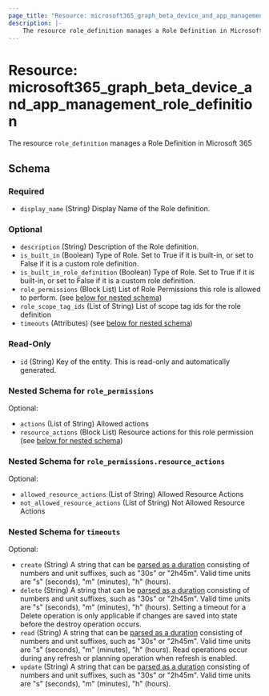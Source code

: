 ```yaml
---
page_title: "Resource: microsoft365_graph_beta_device_and_app_management_role_definition"
description: |-
    The resource role_definition manages a Role Definition in Microsoft 365
---
```


# Resource: microsoft365_graph_beta_device_and_app_management_role_definition

The resource `role_definition` manages a Role Definition in Microsoft 365



<!-- schema generated by tfplugindocs -->
## Schema

### Required

- `display_name` (String) Display Name of the Role definition.

### Optional

- `description` (String) Description of the Role definition.
- `is_built_in` (Boolean) Type of Role. Set to True if it is built-in, or set to False if it is a custom role definition.
- `is_built_in_role_definition` (Boolean) Type of Role. Set to True if it is built-in, or set to False if it is a custom role definition.
- `role_permissions` (Block List) List of Role Permissions this role is allowed to perform. (see [below for nested schema](#nestedblock--role_permissions))
- `role_scope_tag_ids` (List of String) List of scope tag ids for the role definition
- `timeouts` (Attributes) (see [below for nested schema](#nestedatt--timeouts))

### Read-Only

- `id` (String) Key of the entity. This is read-only and automatically generated.

<a id="nestedblock--role_permissions"></a>
### Nested Schema for `role_permissions`

Optional:

- `actions` (List of String) Allowed actions
- `resource_actions` (Block List) Resource actions for this role permission (see [below for nested schema](#nestedblock--role_permissions--resource_actions))

<a id="nestedblock--role_permissions--resource_actions"></a>
### Nested Schema for `role_permissions.resource_actions`

Optional:

- `allowed_resource_actions` (List of String) Allowed Resource Actions
- `not_allowed_resource_actions` (List of String) Not Allowed Resource Actions



<a id="nestedatt--timeouts"></a>
### Nested Schema for `timeouts`

Optional:

- `create` (String) A string that can be [parsed as a duration](https://pkg.go.dev/time#ParseDuration) consisting of numbers and unit suffixes, such as "30s" or "2h45m". Valid time units are "s" (seconds), "m" (minutes), "h" (hours).
- `delete` (String) A string that can be [parsed as a duration](https://pkg.go.dev/time#ParseDuration) consisting of numbers and unit suffixes, such as "30s" or "2h45m". Valid time units are "s" (seconds), "m" (minutes), "h" (hours). Setting a timeout for a Delete operation is only applicable if changes are saved into state before the destroy operation occurs.
- `read` (String) A string that can be [parsed as a duration](https://pkg.go.dev/time#ParseDuration) consisting of numbers and unit suffixes, such as "30s" or "2h45m". Valid time units are "s" (seconds), "m" (minutes), "h" (hours). Read operations occur during any refresh or planning operation when refresh is enabled.
- `update` (String) A string that can be [parsed as a duration](https://pkg.go.dev/time#ParseDuration) consisting of numbers and unit suffixes, such as "30s" or "2h45m". Valid time units are "s" (seconds), "m" (minutes), "h" (hours).


